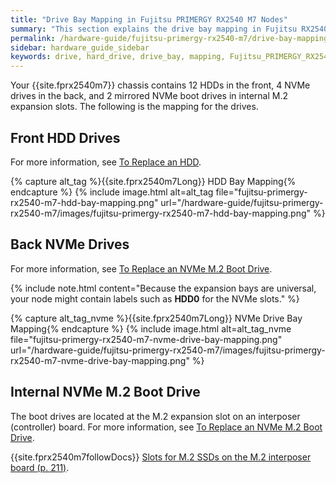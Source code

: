```yaml
---
title: "Drive Bay Mapping in Fujitsu PRIMERGY RX2540 M7 Nodes"
summary: "This section explains the drive bay mapping in Fujitsu RX2540 M7 nodes."
permalink: /hardware-guide/fujitsu-primergy-rx2540-m7/drive-bay-mapping.html
sidebar: hardware_guide_sidebar
keywords: drive, hard_drive, drive_bay, mapping, Fujitsu_PRIMERGY_RX2540_M7, Fujitsu, PRIMERGY, RX2540, 2540, M7
---
```


Your {{site.fprx2540m7}} chassis contains 12 HDDs in the front, 4 NVMe drives in the back, and 2 mirrored NVMe boot drives in internal M.2 expansion slots. The following is the mapping for the drives.

<a id="hdd-drives"></a>
## Front HDD Drives
For more information, see [To Replace an HDD](replacing-hardware-components.html#to-replace-an-hdd).

{% capture alt_tag %}{{site.fprx2540m7Long}} HDD Bay Mapping{% endcapture %}
{% include image.html alt=alt_tag file="fujitsu-primergy-rx2540-m7-hdd-bay-mapping.png" url="/hardware-guide/fujitsu-primergy-rx2540-m7/images/fujitsu-primergy-rx2540-m7-hdd-bay-mapping.png" %}

<a id="nvme-drives"></a>
## Back NVMe Drives
For more information, see [To Replace an NVMe M.2 Boot Drive](replacing-hardware-components.html#replace-nvme-m2-boot-drive).

{% include note.html content="Because the expansion bays are universal, your node might contain labels such as **HDD0** for the NVMe slots." %}

{% capture alt_tag_nvme %}{{site.fprx2540m7Long}} NVMe Drive Bay Mapping{% endcapture %}
{% include image.html alt=alt_tag_nvme file="fujitsu-primergy-rx2540-m7-nvme-drive-bay-mapping.png" url="/hardware-guide/fujitsu-primergy-rx2540-m7/images/fujitsu-primergy-rx2540-m7-nvme-drive-bay-mapping.png" %}

<a id="nvme-m2-boot-drives"></a>
## Internal NVMe M.2 Boot Drive
The boot drives are located at the M.2 expansion slot on an interposer (controller) board. For more information, see [To Replace an NVMe M.2 Boot Drive](replacing-hardware-components.html#replace-nvme-m2-boot-drive).

{{site.fprx2540m7followDocs}} <a href="/pdf/fujitsu-primergy-rx2540-m7-upgrade-maintenance-manual-09-2023.pdf#page=58" class="pdf">Slots for M.2 SSDs on the M.2 interposer board (p. 211)</a>.
